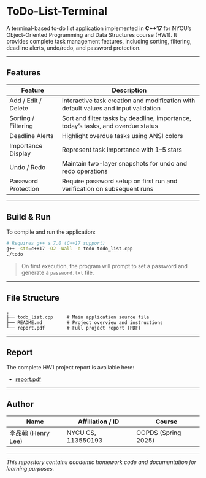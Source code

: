 # ToDo-List-Terminal

A terminal-based to-do list application implemented in **C++17** for NYCU’s Object-Oriented Programming and Data Structures course (HW1). It provides complete task management features, including sorting, filtering, deadline alerts, undo/redo, and password protection.

---

## Features

| Feature             | Description                                                                         |
| ------------------- | ----------------------------------------------------------------------------------- |
| Add / Edit / Delete | Interactive task creation and modification with default values and input validation |
| Sorting / Filtering | Sort and filter tasks by deadline, importance, today’s tasks, and overdue status    |
| Deadline Alerts     | Highlight overdue tasks using ANSI colors                                           |
| Importance Display  | Represent task importance with 1–5 stars                                            |
| Undo / Redo         | Maintain two-layer snapshots for undo and redo operations                           |
| Password Protection | Require password setup on first run and verification on subsequent runs             |

---

## Build & Run

To compile and run the application:

```bash
# Requires g++ ≥ 7.0 (C++17 support)
g++ -std=c++17 -O2 -Wall -o todo todo_list.cpp
./todo
```

> On first execution, the program will prompt to set a password and generate a `password.txt` file.

---

## File Structure

```
.
├── todo_list.cpp     # Main application source file
├── README.md         # Project overview and instructions
└── report.pdf        # Full project report (PDF)
```

---

## Report

The complete HW1 project report is available here:

* [report.pdf](./report.pdf)

---

## Author

| Name            | Affiliation / ID   | Course              |
| --------------- | ------------------ | ------------------- |
| 李品翰 (Henry Lee) | NYCU CS, 113550193 | OOPDS (Spring 2025) |

---

*This repository contains academic homework code and documentation for learning purposes.*
